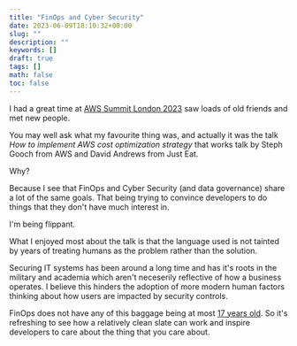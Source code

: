 ```yaml
---
title: "FinOps and Cyber Security"
date: 2023-06-09T18:10:32+00:00
slug: ""
description: ""
keywords: []
draft: true
tags: []
math: false
toc: false
---
```


I had a great time at [AWS Summit London 2023](https://www.linkedin.com/posts/matthew-copperwaite-44319b26_aws-summit-london-today-activity-7072147724900388864-xvfk?utm_source=share&utm_medium=member_desktop) saw loads of old friends and met new people.

<!--alex ignore just-->
You may well ask what my favourite thing was, and actually it was the talk _How to implement AWS cost optimization strategy_ that works talk by Steph Gooch from AWS and David Andrews from Just Eat.

Why?

Because I see that FinOps and Cyber Security (and data governance) share a lot of the same goals. That being trying to convince developers to do things that they don't have much interest in.

I'm being flippant.

What I enjoyed most about the talk is that the language used is not tainted by years of treating humans as the problem rather than the solution.

Securing IT systems has been around a long time and has it's roots in the military and academia which aren't neceserily reflective of how a business operates. I believe this hinders the adoption of more modern human factors thinking about how users are impacted by security controls.

FinOps does not have any of this baggage being at most [17 years old](https://web.archive.org/web/20121005123855/http://aws.amazon.com/about-aws/). So it's refreshing to see how a relatively clean slate can work and inspire developers to care about the thing that you care about.
